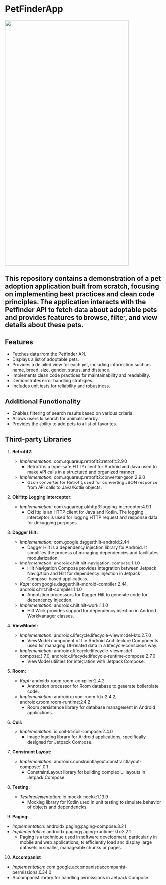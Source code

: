 # PetFinderApp


<img src="https://github.com/IuliuCristianDumitrache/PetFinderApp/blob/main/petappfull.gif" width="400" height="790">


## This repository contains a demonstration of a pet adoption application built from scratch, focusing on implementing best practices and clean code principles. The application interacts with the Petfinder API to fetch data about adoptable pets and provides features to browse, filter, and view details about these pets.

## Features
- Fetches data from the Petfinder API.
- Displays a list of adoptable pets.
- Provides a detailed view for each pet, including information such as name, breed, size, gender, status, and distance.
- Implements clean code practices for maintainability and readability.
- Demonstrates error handling strategies.
- Includes unit tests for reliability and robustness.

## Additional Functionality
- Enables filtering of search results based on various criteria.
- Allows users to search for animals nearby.
- Provides the ability to add pets to a list of favorites.

## Third-party Libraries
1. **Retrofit2:**
   - *Implementation:* com.squareup.retrofit2:retrofit:2.9.0
     - Retrofit is a type-safe HTTP client for Android and Java used to make API calls in a structured and organized manner.
   - *Implementation:* com.squareup.retrofit2:converter-gson:2.9.0
     - Gson converter for Retrofit, used for converting JSON response from API calls to Java/Kotlin objects.
   
2. **OkHttp Logging interceptor:**
   - *Implementation:* com.squareup.okhttp3:logging-interceptor:4.9.1
     - OkHttp is an HTTP client for Java and Kotlin. The logging interceptor is used for logging HTTP request and response data for debugging purposes.
   
3. **Dagger Hilt:**
   - *Implementation:* com.google.dagger:hilt-android:2.44
     - Dagger Hilt is a dependency injection library for Android. It simplifies the process of managing dependencies and facilitates modularization.
   - *Implementation:* androidx.hilt:hilt-navigation-compose:1.1.0
     - Hilt Navigation Compose provides integration between Jetpack Navigation and Hilt for dependency injection in Jetpack Compose-based applications.
   - *Kapt:* com.google.dagger:hilt-android-compiler:2.44, androidx.hilt:hilt-compiler:1.1.0
     - Annotation processors for Dagger Hilt to generate code for dependency injection.
   - *Implementation:* androidx.hilt:hilt-work:1.1.0
     - Hilt Work provides support for dependency injection in Android WorkManager classes.
   
4. **ViewModel:**
   - *Implementation:* androidx.lifecycle:lifecycle-viewmodel-ktx:2.7.0
     - ViewModel component of the Android Architecture Components used for managing UI-related data in a lifecycle-conscious way.
   - *Implementation:* androidx.lifecycle:lifecycle-viewmodel-compose:2.7.0, androidx.lifecycle:lifecycle-runtime-compose:2.7.0
     - ViewModel utilities for integration with Jetpack Compose.
  
   
5. **Room:**
   - *Kapt:* androidx.room:room-compiler:2.4.2
     - Annotation processor for Room database to generate boilerplate code.
   - *Implementation:* androidx.room:room-ktx:2.4.2, androidx.room:room-runtime:2.4.2
     - Room persistence library for database management in Android applications.
   
   
6. **Coil:**
   - *Implementation:* io.coil-kt:coil-compose:2.4.0
     - Image loading library for Android applications, specifically designed for Jetpack Compose.
  
    
7. **Constraint Layout:**
    - *Implementation:* androidx.constraintlayout:constraintlayout-compose:1.0.1
      - ConstraintLayout library for building complex UI layouts in Jetpack Compose.
    
8. **Testing:**
    - *TestImplementation:* io.mockk:mockk:1.13.9
      - Mocking library for Kotlin used in unit testing to simulate behavior of objects and dependencies.
     
9. **Paging:**
  - *Implementation:* androidx.paging:paging-compose:3.2.1
  - *Implementation:* androidx.paging:paging-runtime-ktx:3.2.1
    - Paging is a technique used in software development, particularly in mobile and web applications, to efficiently load and display large datasets in smaller, manageable chunks or pages.
    
10. **Accompanist:**
 - *Implementation:* com.google.accompanist:accompanist-permissions:0.34.0
  - Accompanist library for handling permissions in Jetpack Compose.
